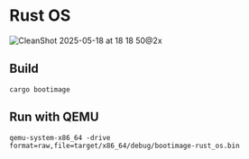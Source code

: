 # Rust OS

![CleanShot 2025-05-18 at 18 18 50@2x](https://github.com/user-attachments/assets/8a3da09f-6f08-4a84-a660-5ed96b5bf06f)

## Build

`cargo bootimage`

## Run with QEMU

`qemu-system-x86_64 -drive format=raw,file=target/x86_64/debug/bootimage-rust_os.bin`
